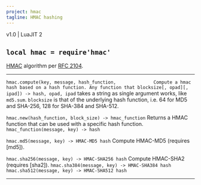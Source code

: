 ```yaml
---
project: hmac
tagline: HMAC hashing
---
```


v1.0 | LuaJIT 2

## `local hmac = require'hmac'`

[HMAC][hmac wiki] algorithm per [RFC 2104].

------------------------------------------------------- -------------------------------------------------------
`hmac.compute(key, message, hash_function,              Compute a hmac hash based on a hash function. Any function that
 blocksize[, opad][, ipad]) -> hash, opad, ipad`        takes a string as single argument works, like `md5.sum`.
																	     `blocksize` is that of the underlying hash function,
																		  i.e. 64 for MD5 and SHA-256, 128 for SHA-384 and SHA-512.

`hmac.new(hash_function, block_size) -> hmac_function`  Returns a HMAC function that can be used with a specific hash function.
`hmac_function(message, key) -> hash`

`hmac.md5(message, key) -> HMAC-MD5 hash`               Compute HMAC-MD5 (requires [md5]).

`hmac.sha256(message, key) -> HMAC-SHA256 hash`         Compute HMAC-SHA2 (requires [sha2]).
`hmac.sha384(message, key) -> HMAC-SHA384 hash`
`hmac.sha512(message, key) -> HMAC-SHA512 hash`
------------------------------------------------- -------------------------------------------------

[hmac wiki]:  http://en.wikipedia.org/wiki/HMAC
[RFC 2104]:   http://tools.ietf.org/html/rfc2104
